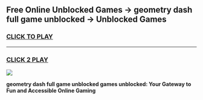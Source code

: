 
## Free Online Unblocked Games → geometry dash full game unblocked → Unblocked Games
<h3>
<a href="https://premium.freeplayer.one?title=geometry_dash_full_game_unblocked&ref=21F">CLICK TO PLAY</a></h3>
<hr>

<h3>
<a href="https://premium.freeplayer.one?title=geometry_dash_full_game_unblocked&ref=21F">CLICK 2 PLAY</a>
  
</h3>

<a href="https://premium.freeplayer.one?title=geometry_dash_full_game_unblocked&ref=21F/"><img src="https://clearcache.store/games.png"></a>


**geometry dash full game unblocked games unblocked: Your Gateway to Fun and Accessible Online Gaming**
